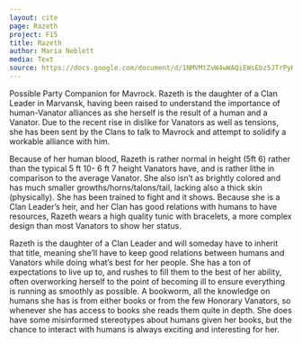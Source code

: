 ```yaml
---
layout: cite
page: Razeth
project: F15
title: Razeth
author: Maria Neblett
media: Text
source: https://docs.google.com/document/d/1NMVMtZvW4wWAQiEWsEbz5JTrPyHgKU9KS8RNLc1lGoE/edit?usp=sharing
---
```

Possible Party Companion for Mavrock. Razeth is the daughter of a Clan Leader in Marvansk, having been raised to understand the importance of human-Vanator alliances as she herself is the result of a human and a Vanator. Due to the recent rise in dislike for Vanators as well as tensions, she has been sent by the Clans to talk to Mavrock and attempt to solidify a workable alliance with him.

Because of her human blood, Razeth is rather normal in height (5ft 6) rather than the typical 5 ft 10- 6 ft 7 height Vanators have, and is rather lithe in comparison to the average Vanator. She also isn’t as brightly colored and has much smaller growths/horns/talons/tail, lacking also a thick skin (physically). She has been trained to fight and it shows. Because she is a Clan Leader’s heir, and her Clan has good relations with humans to have resources, Razeth wears a high quality tunic with bracelets, a more complex design than most Vanators to show her status.

Razeth is the daughter of a Clan Leader and will someday have to inherit that title, meaning she’ll have to keep good relations between humans and Vanators while doing what’s best for her people. She has a ton of expectations to live up to, and rushes to fill them to the best of her ability, often overworking herself to the point of becoming ill to ensure everything is running as smoothly as possible. A bookworm, all the knowledge on humans she has is from either books or from the few Honorary Vanators, so whenever she has access to books she reads them quite in depth. She does have some misinformed stereotypes about humans given her books, but the chance to interact with humans is always exciting and interesting for her.
